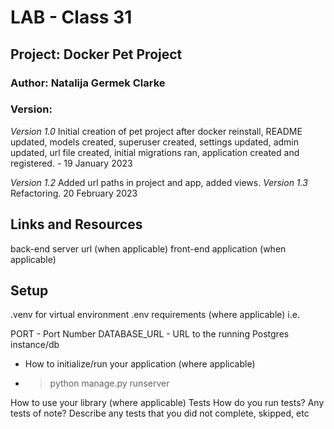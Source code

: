 # LAB - Class 31

## Project: Docker Pet Project

###  Author: Natalija Germek Clarke

###  Version:

*Version 1.0* Initial creation of pet project after docker reinstall, README updated, models created, superuser created,
settings updated, admin updated, url file created, initial migrations ran, application created and registered. -
19 January 2023

*Version 1.2* Added url paths in project and app, added views. 
*Version 1.3* Refactoring. 20 February 2023

## Links and Resources

back-end server url (when applicable)
front-end application (when applicable)

## Setup

.venv for virtual environment
.env requirements (where applicable)
i.e.

PORT - Port Number
DATABASE_URL - URL to the running Postgres instance/db

- How to initialize/run your application (where applicable) 
- > python manage.py runserver

How to use your library (where applicable)
Tests
How do you run tests?
Any tests of note?
Describe any tests that you did not complete, skipped, etc

